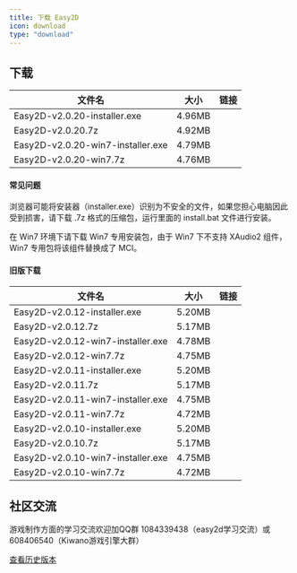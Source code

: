 ```yaml
---
title: 下载 Easy2D
icon: download
type: "download"
---
```


## 下载

| 文件名                  |   大小   |   链接   |
| ---------------------- |:-------:|:--------:|
| Easy2D-v2.0.20-installer.exe | 4.96MB   | [<i class="download icon"></i>](https://download.easy2d.cn/release/easy2d-v2.0.20-installer.exe) |
| Easy2D-v2.0.20.7z  | 4.92MB   | [<i class="download icon"></i>](https://download.easy2d.cn/release/easy2d-v2.0.20.7z) |
| Easy2D-v2.0.20-win7-installer.exe | 4.79MB   | [<i class="download icon"></i>](https://download.easy2d.cn/release/easy2d-v2.0.20-win7-installer.exe) |
| Easy2D-v2.0.20-win7.7z  | 4.76MB   | [<i class="download icon"></i>](https://download.easy2d.cn/release/easy2d-v2.0.20-win7.7z) |

#### 常见问题

浏览器可能将安装器（installer.exe）识别为不安全的文件，如果您担心电脑因此受到损害，请下载 .7z 格式的压缩包，运行里面的 install.bat 文件进行安装。

在 Win7 环境下请下载 Win7 专用安装包，由于 Win7 下不支持 XAudio2 组件，Win7 专用包将该组件替换成了 MCI。

#### 旧版下载

| 文件名                  |   大小   |   链接   |
| ----------------------- |:--------:|:--------:|
| Easy2D-v2.0.12-installer.exe | 5.20MB   | [<i class="download icon"></i>](https://download.easy2d.cn/release/easy2d-v2.0.12-installer.exe) |
| Easy2D-v2.0.12.7z  | 5.17MB   | [<i class="download icon"></i>](https://download.easy2d.cn/release/easy2d-v2.0.12.7z) |
| Easy2D-v2.0.12-win7-installer.exe | 4.78MB   | [<i class="download icon"></i>](https://download.easy2d.cn/release/easy2d-v2.0.12-win7-installer.exe) |
| Easy2D-v2.0.12-win7.7z  | 4.75MB   | [<i class="download icon"></i>](https://download.easy2d.cn/release/easy2d-v2.0.12-win7.7z) |
| Easy2D-v2.0.11-installer.exe | 5.20MB   | [<i class="download icon"></i>](https://download.easy2d.cn/release/easy2d-v2.0.11-installer.exe) |
| Easy2D-v2.0.11.7z  | 5.17MB   | [<i class="download icon"></i>](https://download.easy2d.cn/release/easy2d-v2.0.11.7z) |
| Easy2D-v2.0.11-win7-installer.exe | 4.75MB   | [<i class="download icon"></i>](https://download.easy2d.cn/release/easy2d-v2.0.11-win7-installer.exe) |
| Easy2D-v2.0.11-win7.7z  | 4.72MB   | [<i class="download icon"></i>](https://download.easy2d.cn/release/easy2d-v2.0.11-win7.7z) |
| Easy2D-v2.0.10-installer.exe | 5.20MB   | [<i class="download icon"></i>](https://download.easy2d.cn/release/easy2d-v2.0.10-installer.exe) |
| Easy2D-v2.0.10.7z  | 5.17MB   | [<i class="download icon"></i>](https://download.easy2d.cn/release/easy2d-v2.0.10.7z) |
| Easy2D-v2.0.10-win7-installer.exe | 4.75MB   | [<i class="download icon"></i>](https://download.easy2d.cn/release/easy2d-v2.0.10-win7-installer.exe) |
| Easy2D-v2.0.10-win7.7z  | 4.72MB   | [<i class="download icon"></i>](https://download.easy2d.cn/release/easy2d-v2.0.10-win7.7z) |

## 社区交流

游戏制作方面的学习交流欢迎加QQ群 1084339438（easy2d学习交流）或 608406540（Kiwano游戏引擎大群）

<a class="ui button" href="/history">查看历史版本</a>